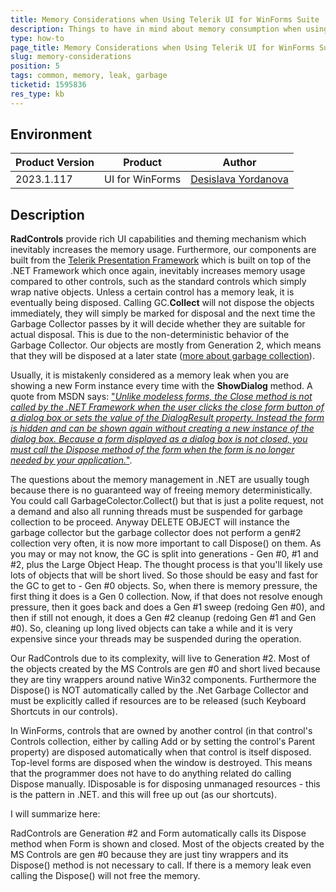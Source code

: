 ```yaml
---
title: Memory Considerations when Using Telerik UI for WinForms Suite
description: Things to have in mind about memory consumption when using Telerik UI for WinForms. 
type: how-to
page_title: Memory Considerations when Using Telerik UI for WinForms Suite
slug: memory-considerations
position: 5
tags: common, memory, leak, garbage
ticketid: 1595836
res_type: kb
---
```



## Environment
|Product Version|Product|Author|
|----|----|----|
|2023.1.117|UI for WinForms|[Desislava Yordanova](https://www.telerik.com/blogs/author/desislava-yordanova)|

## Description

**RadControls** provide rich UI capabilities and theming mechanism which inevitably increases the memory usage. Furthermore, our components are built from the [Telerik Presentation Framework](http://www.telerik.com/help/winforms/tpf-overview.html) which is built on top of the .NET Framework which once again, inevitably increases memory usage compared to other controls, such as the standard controls which simply wrap native objects.  Unless a certain control has a memory leak, it is eventually being disposed. Calling GC.**Collect** will not dispose the objects immediately, they will simply be marked for disposal and the next time the Garbage Collector passes by it will decide whether they are suitable for actual disposal. This is due to the non-deterministic behavior of the Garbage Collector. Our objects are mostly from Generation 2, which means that they will be disposed at a later state ([more about garbage collection](https://learn.microsoft.com/en-us/dotnet/standard/garbage-collection/fundamentals)). 

Usually, it is mistakenly considered as a memory leak when you are showing a new Form instance every time with the **ShowDialog** method. A quote from MSDN says: ["*Unlike modeless forms, the Close method is not called by the .NET Framework when the user clicks the close form button of a dialog box or sets the value of the DialogResult property. Instead the form is hidden and can be shown again without creating a new instance of the dialog box. Because a form displayed as a dialog box is not closed, you must call the Dispose method of the form when the form is no longer needed by your application.*"](http://social.msdn.microsoft.com/Forums/windows/en-US/1004be6c-c559-4e57-a6fd-c189f01e3cd3/showdialog-dispose-memory-leak).

The questions about the memory management in .NET are usually tough because there is no guaranteed way of freeing memory deterministically. You could call GarbageColector.Collect() but that is just a polite request, not a demand and also all running threads must be suspended for garbage collection to be proceed. 
Anyway DELETE OBJECT will instance the garbage collector but the garbage collector does not perform a gen#2 collection very often, it is now more important to call Dispose() on them.
As you may or may not know, the GC is split into generations - Gen #0, #1 and #2, plus the Large Object Heap.
The thought process is that you'll likely use lots of objects that will be short lived. So those should be easy and fast for the GC to get to - Gen #0 objects. So, when there is memory pressure, the first thing it does is a Gen 0 collection. Now, if that does not resolve enough pressure, then it goes back and does a Gen #1 sweep (redoing Gen #0), and then if still not enough, it does a Gen #2 cleanup (redoing Gen #1 and Gen #0). So, cleaning up long lived objects can take a while and it is very expensive since your threads may be suspended during the operation.

Our RadControls due to its complexity, will live to Generation #2. Most of the objects created by the MS Controls are gen #0 and short lived because they are tiny wrappers around native Win32 components.
Furthermore the Dispose() is NOT automatically called by the .Net Garbage Collector and must be explicitly called if resources are to be released (such Keyboard Shortcuts in our controls).  

In WinForms, controls that are owned by another control (in that control's Controls collection, either by calling Add or by setting the control's Parent property) are disposed automatically when that control is itself disposed. Top-level forms are disposed when the window is destroyed. This means that the programmer does not have to do anything related do calling Dispose manually. IDisposable is for disposing unmanaged resources - this is the pattern in .NET. and this will free up out (as our shortcuts). 

I will summarize here:

RadControls are Generation #2 and Form automatically calls its Dispose method when Form is shown and closed. Most of the objects created by the MS Controls  are gen #0 because they are just tiny wrappers and its Dispose() method is not necessary to call. If there is a memory leak even calling the Dispose() will not free the memory.






 
